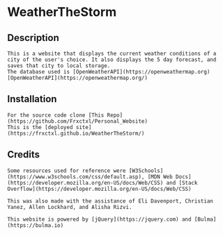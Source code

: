 # WeatherTheStorm

## Description
    This is a website that displays the current weather conditions of a city of the user's choice. It also displays the 5 day forecast, and saves that city to local storage.
    The database used is [OpenWeatherAPI](https://openweathermap.org)
    [OpenWeatherAPI](https://openweathermap.org/)  

## Installation
    For the source code clone [This Repo](https://github.com/Frxctxl/Personal_Website) 
    This is the [deployed site](https://frxctxl.github.io/WeatherTheStorm/) 

## Credits
    Some resources used for reference were [W3Schools](https://www.w3schools.com/css/default.asp), [MDN Web Docs](https://developer.mozilla.org/en-US/docs/Web/CSS) and [Stack Overflow](https://developer.mozilla.org/en-US/docs/Web/CSS)

    This was also made with the assistance of Eli Davenport, Christian Yanez, Allen Lockhard, and Alisha Rizvi.

    This website is powered by [jQuery](https://jquery.com) and [Bulma](https://bulma.io)
